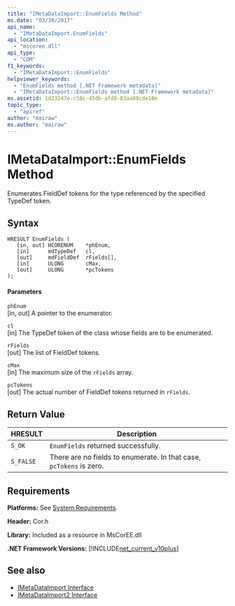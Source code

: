 ```yaml
---
title: "IMetaDataImport::EnumFields Method"
ms.date: "03/30/2017"
api_name: 
  - "IMetaDataImport.EnumFields"
api_location: 
  - "mscoree.dll"
api_type: 
  - "COM"
f1_keywords: 
  - "IMetaDataImport::EnumFields"
helpviewer_keywords: 
  - "EnumFields method [.NET Framework metadata]"
  - "IMetaDataImport::EnumFields method [.NET Framework metadata]"
ms.assetid: 1d23247e-c58c-45db-afd8-83aa89cde18e
topic_type: 
  - "apiref"
author: "mairaw"
ms.author: "mairaw"
---
```

# IMetaDataImport::EnumFields Method
Enumerates FieldDef tokens for the type referenced by the specified TypeDef token.  
  
## Syntax  
  
```  
HRESULT EnumFields (   
   [in, out] HCORENUM    *phEnum,   
   [in]      mdTypeDef   cl,   
   [out]     mdFieldDef  rFields[],   
   [in]      ULONG       cMax,   
   [out]     ULONG       *pcTokens  
);  
```  
  
#### Parameters  
 `phEnum`  
 [in, out] A pointer to the enumerator.  
  
 `cl`  
 [in] The TypeDef token of the class whose fields are to be enumerated.  
  
 `rFields`  
 [out] The list of FieldDef tokens.  
  
 `cMax`  
 [in] The maximum size of the `rFields` array.  
  
 `pcTokens`  
 [out] The actual number of FieldDef tokens returned in `rFields`.  
  
## Return Value  
  
|HRESULT|Description|  
|-------------|-----------------|  
|`S_OK`|`EnumFields` returned successfully.|  
|`S_FALSE`|There are no fields to enumerate. In that case, `pcTokens` is zero.|  
  
## Requirements  
 **Platforms:** See [System Requirements](../../../../docs/framework/get-started/system-requirements.md).  
  
 **Header:** Cor.h  
  
 **Library:** Included as a resource in MsCorEE.dll  
  
 **.NET Framework Versions:** [!INCLUDE[net_current_v10plus](../../../../includes/net-current-v10plus-md.md)]  
  
## See also
- [IMetaDataImport Interface](../../../../docs/framework/unmanaged-api/metadata/imetadataimport-interface.md)
- [IMetaDataImport2 Interface](../../../../docs/framework/unmanaged-api/metadata/imetadataimport2-interface.md)

